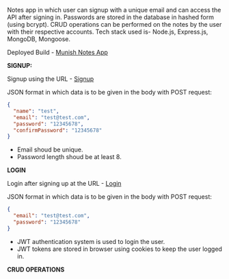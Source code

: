Notes app in which user can signup with a unique email and can access the API after signing in. Passwords are stored in the database in hashed form (using bcrypt). CRUD operations can be performed on the notes by the user with their respective accounts. Tech stack used is- Node.js, Express.js, MongoDB, Mongoose.

Deployed Build - [Munish Notes App](https://munish-notes-app.onrender.com)


**SIGNUP:**

Signup using the URL - [Signup](https://munish-notes-app.onrender.com/auth/signup/)

JSON format in which data is to be given in the body with POST request:
```json
{
  "name": "test",
  "email": "test@test.com",
  "password": "12345678",
  "confirmPassword": "12345678"
}
```
- Email shoud be unique.
- Password length shoud be at least 8.

  
**LOGIN**

Login after signing up at the URL - [Login](https://munish-notes-app.onrender.com/auth/login)

JSON format in which data is to be given in the body with POST request:
```json
{
  "email": "test@test.com",
  "password": "12345678"
}
```
- JWT authentication system is used to login the user.
- JWT tokens are stored in browser using cookies to keep the user logged in.


**CRUD OPERATIONS**
